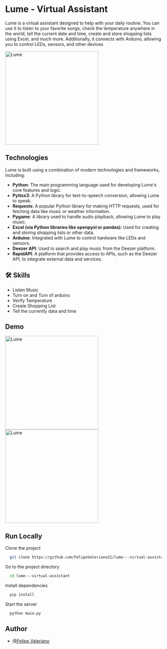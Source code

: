
# Lume - Virtual Assistant

Lume is a virtual assistant designed to help with your daily routine. You can use it to listen to your favorite songs, check the temperature anywhere in the world, tell the current date and time, create and store shopping lists using Excel, and much more. Additionally, it connects with Arduino, allowing you to control LEDs, sensors, and other devices



<img src="https://github.com/user-attachments/assets/e1f325d6-c7ae-496e-9fc6-ba384611c915" alt="Lume" width="300"/>



## Technologies

Lume is built using a combination of modern technologies and frameworks, including:

- **Python**: The main programming language used for developing Lume's core features and logic.
- **Pyttsx3**: A Python library for text-to-speech conversion, allowing Lume to speak.
- **Requests**: A popular Python library for making HTTP requests, used for fetching data like music or weather information.
- **Pygame**: A library used to handle audio playback, allowing Lume to play music.
- **Excel (via Python libraries like openpyxl or pandas)**: Used for creating and storing shopping lists or other data.
- **Arduino**: Integrated with Lume to control hardware like LEDs and sensors.
- **Deezer API**: Used to search and play music from the Deezer platform.
- **RapidAPI**: A platform that provides access to APIs, such as the Deezer API, to integrate external data and services.


## 🛠 Skills
- Listen Music
- Turn on and Turn of arduino
- Verify Temperature
- Create Shopping List
- Tell the currently data and time


## Demo

<img src="https://github.com/user-attachments/assets/ffd4da63-c410-4965-ad35-a439f20c73a0" alt="Lume" width="300"/>



<img src="https://github.com/user-attachments/assets/10fa18d7-b1b6-4ce7-920c-1774d87ecc95" alt="Lume" width="300"/>



## Run Locally

Clone the project

```bash
  git clone https://github.com/FelipeValeriano21/lume---virtual-assistant
```

Go to the project directory

```bash
  cd lume---virtual-assistant
```

Install dependencies

```bash
  pip install
```

Start the server

```bash
  python main.py
```


## Author

- [@Felipe Valeriano](https://github.com/FelipeValeriano21)

